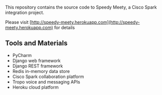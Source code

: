 This repository contains the source code to Speedy Meety, a Cisco Spark integration project.

Please visit [http://speedy-meety.herokuapp.com](http://speedy-meety.herokuapp.com) for details

## Tools and Materials

* PyCharm
* Django web framework
* Django REST framework
* Redis in-memory data store
* Cisco Spark collaboration platform
* Tropo voice and messaging APIs
* Heroku cloud platform